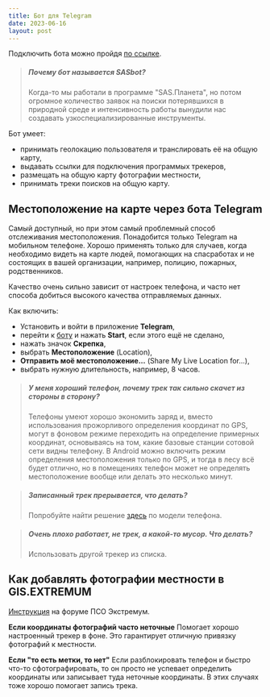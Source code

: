 ```yaml
---
title: Бот для Telegram
date: 2023-06-16
layout: post
---
```


Подключить бота можно пройдя [по ссылке](https://t.me/@extremum_sasbot).

> ##### Почему бот называется **SASbot**?
> Когда-то мы работали в программе "SAS.Планета", но потом огромное количество заявок на поиски потерявшихся в природной среде и интенсивность работы вынудили нас создавать узкоспециализированные инструменты.

Бот умеет:
- принимать геолокацию пользователя и транслировать её на общую карту,
- выдавать ссылки для подключения программых трекеров,
- размещать на общую карту фотографии местности,
- принимать треки поисков на общую карту.

## Местоположение на карте через бота Telegram
Самый доступный, но при этом самый проблемный способ отслеживания местоположения. Понадобится только Telegram на мобильном телефоне. Хорошо применять только для случаев, когда необходимо видеть на карте людей, помогающих на спасработах и не состоящих в вашей организации, например, полицию, пожарных, родственников.

Качество очень сильно зависит от настроек телефона, и часто нет способа добиться высокого качества отправляемых данных.

Как включить:
- Установить и войти в приложение **Telegram**,
- перейти к [боту](https://t.me/@extremum_sasbot) и нажать **Start**, если этого ещё не сделано,
- нажать значок **Скрепка**,
- выбрать **Местоположение** (Location),
- **Отправить моё местоположение...** (Share My Live Location for...),
- выбрать нужную длительность, например, 8 часов.

> ##### У меня хороший телефон, почему трек так сильно скачет из стороны в сторону?
> Телефоны умеют хорошо экономить заряд и, вместо использования прожорливого определения координат по GPS, могут в фоновом режиме переходить на определение примерных координат, основываясь на том, какие базовые станции сотовой сети видны телефону. В Android можно включить режим определения местоположения только по GPS, и тогда в лесу всё будет отлично, но в помещениях телефон может не определять местоположение вообще или делать это несколько минут.

> ##### Записанный трек прерывается, что делать?
> Попробуйте найти решение [здесь](https://dontkillmyapp.com) по модели телефона.
  
> ##### Очень плохо работает, не трек, а какой-то мусор. Что делать?
> Использовать другой трекер из списка.

## Как добавлять фотографии местности в GIS.EXTREMUM
[Инструкция](http://forum.extremum.org/viewtopic.php?f=6&t=24782) на форуме ПСО Экстремум.

**Если координаты фотографий часто неточные**
Помогает хорошо настроенный трекер в фоне. Это гарантирует отличную привязку фотографий к местности.

**Если "то есть метки, то нет"** 
Если разблокировать телефон и быстро что-то сфотографировать, то он просто не успевает определить координаты или записывает туда неточные координаты. В этих случаях тоже хорошо помогает запись трека.
